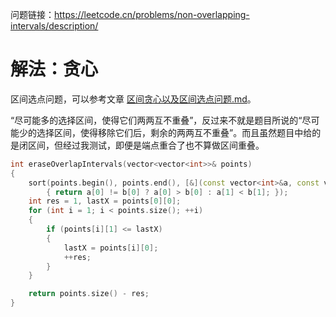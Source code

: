 问题链接：https://leetcode.cn/problems/non-overlapping-intervals/description/

# 解法：贪心

区间选点问题，可以参考文章 [区间贪心以及区间选点问题.md](https://github.com/SakuraMayAi/Tricks-of-Programming/blob/main/Data%20Structure/%E5%8C%BA%E9%97%B4%E8%B4%AA%E5%BF%83%E4%BB%A5%E5%8F%8A%E5%8C%BA%E9%97%B4%E9%80%89%E7%82%B9%E9%97%AE%E9%A2%98.md)。

“尽可能多的选择区间，使得它们两两互不重叠”，反过来不就是题目所说的“尽可能少的选择区间，使得移除它们后，剩余的两两互不重叠”。而且虽然题目中给的是闭区间，但经过我测试，即便是端点重合了也不算做区间重叠。

```cpp
int eraseOverlapIntervals(vector<vector<int>>& points)
{
    sort(points.begin(), points.end(), [&](const vector<int>&a, const vector<int>&b)
        { return a[0] != b[0] ? a[0] > b[0] : a[1] < b[1]; });
    int res = 1, lastX = points[0][0];
    for (int i = 1; i < points.size(); ++i)
    {
        if (points[i][1] <= lastX)
        {
            lastX = points[i][0];
            ++res;
        }
    }

    return points.size() - res;
}
```
